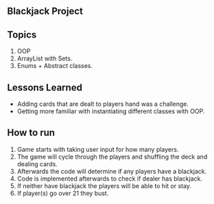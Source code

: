 ## Blackjack Project

## Topics
1. OOP
2. ArrayList with Sets.
3. Enums + Abstract classes.

## Lessons Learned
* Adding cards that are dealt to players hand was a challenge.
* Getting more familiar with instantiating different classes with OOP.

## How to run
1. Game starts with taking user input for how many players.
2. The game will cycle through the players and shuffling the deck and dealing cards.
3. Afterwards the code will determine if any players have a blackjack.
4. Code is implemented afterwards to check if dealer has blackjack.
5. If neither have blackjack the players will be able to hit or stay.
6. If player(s) go over 21 they bust.

